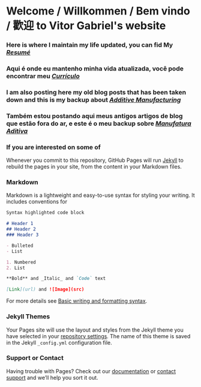 # **Welcome** / **Willkommen** / **Bem vindo** / **歡迎** to Vitor Gabriel's website

### Here is where I maintain my life updated, you can fid My [_Resumé_][resume]
### Aqui é onde eu mantenho minha vida atualizada, você pode encontrar meu [_Currículo_][resume]

### I am also posting here my old blog posts that has been taken down and this is my backup about [_Additive Manufacturing_][AMblog]
### Também estou postando aqui meus antigos artigos de blog que estão fora do ar, e este é o meu backup sobre [_Manufatura Aditiva_][AMblog]

### If you are interested on some of 
Whenever you commit to this repository, GitHub Pages will run [Jekyll](https://jekyllrb.com/) to rebuild the pages in your site, from the content in your Markdown files.

### Markdown

Markdown is a lightweight and easy-to-use syntax for styling your writing. It includes conventions for

```markdown
Syntax highlighted code block

# Header 1
## Header 2
### Header 3

- Bulleted
- List

1. Numbered
2. List

**Bold** and _Italic_ and `Code` text

[Link](url) and ![Image](src)
```

For more details see [Basic writing and formatting syntax](https://docs.github.com/en/github/writing-on-github/getting-started-with-writing-and-formatting-on-github/basic-writing-and-formatting-syntax).

### Jekyll Themes

Your Pages site will use the layout and styles from the Jekyll theme you have selected in your [repository settings](https://github.com/Masterv98/MyStuff/settings/pages). The name of this theme is saved in the Jekyll `_config.yml` configuration file.

### Support or Contact

Having trouble with Pages? Check out our [documentation](https://docs.github.com/categories/github-pages-basics/) or [contact support](https://support.github.com/contact) and we’ll help you sort it out.

[resume]: https://github.com/Masterv98/AboutVGER/blob/main/Curriculum%20Vitae%20Early%202022(PTG)-%20Vitor%20Gabriel.pdf
[AMblog]: https://masterv98.github.io/AboutVGER/CurriculumVitaeEarly2022(PTG)-VitorGabriel.pdf
